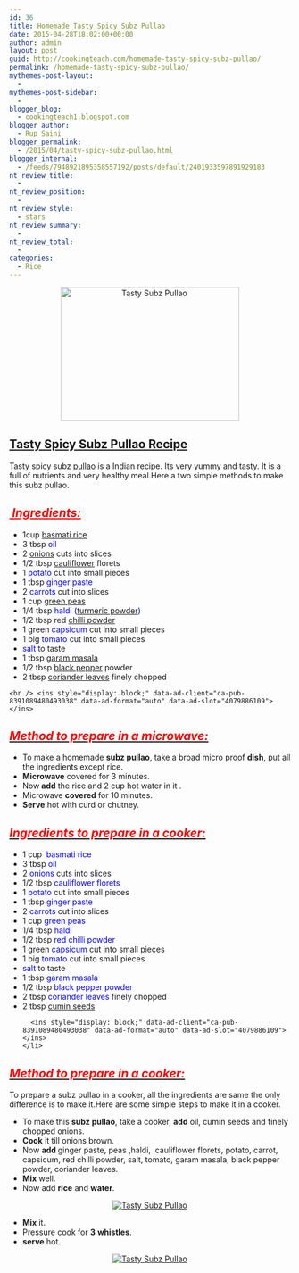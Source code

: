 ```yaml
---
id: 36
title: Homemade Tasty Spicy Subz Pullao
date: 2015-04-28T18:02:00+00:00
author: admin
layout: post
guid: http://cookingteach.com/homemade-tasty-spicy-subz-pullao/
permalink: /homemade-tasty-spicy-subz-pullao/
mythemes-post-layout:
  - 
mythemes-post-sidebar:
  - 
blogger_blog:
  - cookingteach1.blogspot.com
blogger_author:
  - Rup Saini
blogger_permalink:
  - /2015/04/tasty-spicy-subz-pullao.html
blogger_internal:
  - /feeds/7948921895358557192/posts/default/2401933597891929183
nt_review_title:
  - 
nt_review_position:
  - 
nt_review_style:
  - stars
nt_review_summary:
  - 
nt_review_total:
  - 
categories:
  - Rice
---
```

<p dir="ltr" style="text-align: left;">
  <p style="clear: both; text-align: center;">
  </p>
  
  <p style="clear: both; text-align: center;">
    <a style="margin-left: 1em; margin-right: 1em;" href="http://2.bp.blogspot.com/-Z6uHI1eJ4-M/VT-8fRjUZJI/AAAAAAAAASs/XbB0_pqfCSM/s1600/fKkA0YBc8hgcMd-640m.jpg"><img title="Tasty Subz Pullao" src="http://2.bp.blogspot.com/-Z6uHI1eJ4-M/VT-8fRjUZJI/AAAAAAAAASs/XbB0_pqfCSM/s1600/fKkA0YBc8hgcMd-640m.jpg" alt="Tasty Subz Pullao" width="320" height="240" border="0" /></a>
  </p>
  
  <h2 style="text-align: left;">
    <u>Tasty Spicy Subz Pullao <a class="zem_slink" title="Chocolate cake" href="http://en.wikipedia.org/wiki/Chocolate_cake" target="_blank" rel="wikipedia">Recipe</a></u>
  </h2>
  
  <p>
    Tasty spicy subz <a title="Pilaf" href="http://en.wikipedia.org/wiki/Pilaf" target="_blank" rel="wikipedia">pullao</a> is a Indian recipe. Its very yummy and tasty. It is a full of nutrients and very healthy meal.Here a two simple methods to make this subz pullao.
  </p>
  
  <h2 style="text-align: left;">
    <span style="color: red;"><i><u> Ingredients:</u></i></span>
  </h2>
  
  <ul>
    <li>
      1cup <a title="Basmati" href="http://en.wikipedia.org/wiki/Basmati" target="_blank" rel="wikipedia">basmati rice</a>
    </li>
    <li>
      3 tbsp <span style="color: blue;">oil</span>
    </li>
    <li>
      2 <a title="Onion" href="http://en.wikipedia.org/wiki/Onion" target="_blank" rel="wikipedia">onions</a> cuts into slices
    </li>
    <li>
      1/2 tbsp <a title="Cauliflower" href="http://en.wikipedia.org/wiki/Cauliflower" target="_blank" rel="wikipedia">cauliflower</a> florets
    </li>
    <li>
      1 <span style="color: blue;">potato</span> cut into small pieces
    </li>
    <li>
      1 tbsp <span style="color: blue;">ginger paste</span>
    </li>
    <li>
      2 <span style="color: blue;">carrots</span> cut into slices
    </li>
    <li>
      1 cup <a title="Pea" href="http://en.wikipedia.org/wiki/Pea" target="_blank" rel="wikipedia">green peas</a>
    </li>
    <li>
      1/4 tbsp <span style="color: blue;">haldi (<a class="zem_slink" title="Turmeric" href="http://en.wikipedia.org/wiki/Turmeric" target="_blank" rel="wikipedia">turmeric powder</a>)</span>
    </li>
    <li>
      1/2 tbsp red <a title="Chili powder" href="http://en.wikipedia.org/wiki/Chili_powder" target="_blank" rel="wikipedia">chilli powder</a>
    </li>
    <li>
      1 green<span style="color: blue;"> capsicum</span> cut into small pieces
    </li>
    <li>
      1 big <span style="color: blue;">tomato</span> cut into small pieces
    </li>
    <li>
      <span style="color: blue;">salt</span> to taste
    </li>
    <li>
      1 tbsp <a title="Garam masala" href="http://en.wikipedia.org/wiki/Garam_masala" target="_blank" rel="wikipedia">garam masala</a>
    </li>
    <li>
      1/2 tbsp <a title="Black pepper" href="http://en.wikipedia.org/wiki/Black_pepper" target="_blank" rel="wikipedia">black pepper</a> powder
    </li>
    <li>
      2 tbsp <a title="Coriander" href="http://en.wikipedia.org/wiki/Coriander" target="_blank" rel="wikipedia">coriander leaves</a> finely chopped
    </li>
  </ul>
  
  <p>
    <!-- post -->
    
    <br /> <ins style="display: block;" data-ad-client="ca-pub-8391089480493038" data-ad-format="auto" data-ad-slot="4079886109"></ins>
  </p>
  
  <h2 style="text-align: left;">
    <i><u><b><span style="color: red;">Method to prepare in a microwave: </span></b></u></i>
  </h2>
  
  <ul>
    <li>
      To make a homemade <b>subz pullao</b>, take a broad micro proof <b>dish</b>, put all the ingredients except rice.
    </li>
    <li>
      <b>Microwave</b> covered for 3 minutes.
    </li>
    <li>
      Now<b> add</b> the rice and 2 cup hot water in it .
    </li>
    <li>
      Microwave <b>covered</b> for 10 minutes.
    </li>
    <li>
      <b>Serve</b> hot with curd or chutney.
    </li>
  </ul>
  
  <h2 style="text-align: left;">
    <i><u><span style="color: red;">Ingredients to prepare in a cooker: </span></u></i>
  </h2>
  
  <ul>
    <li>
      1 cup <span style="color: blue;"> basmati rice</span>
    </li>
    <li>
      3 tbsp <span style="color: blue;">oil</span>
    </li>
    <li>
      2 <span style="color: blue;">onions</span> cuts into slices
    </li>
    <li>
      1/2 tbsp<span style="color: blue;"> cauliflower florets</span>
    </li>
    <li>
      1 <span style="color: blue;">potato</span> cut into small pieces
    </li>
    <li>
      1 tbsp <span style="color: blue;">ginger paste</span>
    </li>
    <li>
      2 <span style="color: blue;">carrots</span> cut into slices
    </li>
    <li>
      1 cup<span style="color: blue;"> green peas</span>
    </li>
    <li>
      1/4 tbsp <span style="color: blue;">haldi</span>
    </li>
    <li>
      1/2 tbsp <span style="color: blue;">red chilli powder</span>
    </li>
    <li>
      1 green <span style="color: blue;">capsicum</span> cut into small pieces
    </li>
    <li>
      1 big <span style="color: blue;">tomato</span> cut into small pieces
    </li>
    <li>
      <span style="color: blue;">salt</span> to taste
    </li>
    <li>
      1 tbsp <span style="color: blue;">garam masala</span>
    </li>
    <li>
      1/2 tbsp <span style="color: blue;">black pepper powder</span>
    </li>
    <li>
      2 tbsp <span style="color: blue;">coriander leaves</span> finely chopped
    </li>
    <li>
      2 tbsp <a title="Cumin" href="http://en.wikipedia.org/wiki/Cumin" target="_blank" rel="wikipedia">cumin seeds</a><!-- post -->
      
      <ins style="display: block;" data-ad-client="ca-pub-8391089480493038" data-ad-format="auto" data-ad-slot="4079886109"></ins>
    </li>
  </ul>
  
  <h2 style="text-align: left;">
    <i><u><span style="color: red;">Method to prepare in a cooker:</span></u></i>
  </h2>
  
  <p>
    To prepare a subz pullao in a cooker, all the ingredients are same the only difference is to make it.Here are some simple steps to make it in a cooker.
  </p>
  
  <ul>
    <li>
      To make this <b>subz pullao</b>, take a cooker, <b>add</b> oil, cumin seeds and finely chopped onions.
    </li>
    <li>
      <b>Cook</b> it till onions brown.
    </li>
    <li>
      Now <b>add </b>ginger paste, peas ,haldi,  cauliflower florets, potato, carrot, capsicum, red chilli powder, salt, tomato, garam masala, black pepper powder, coriander leaves.
    </li>
    <li>
      <b>Mix</b> well.
    </li>
    <li>
      Now add <b>rice</b> and <b>water</b>.
    </li>
  </ul>
  
  <p style="clear: both; text-align: center;">
    <a style="margin-left: 1em; margin-right: 1em;" href="http://2.bp.blogspot.com/-L0WUDVGWTKw/VT-2cdSDIgI/AAAAAAAAASU/ra3oiNe2wsQ/s1600/images.jpg"><img title="Tasty Subz Pullao" src="http://2.bp.blogspot.com/-L0WUDVGWTKw/VT-2cdSDIgI/AAAAAAAAASU/ra3oiNe2wsQ/s1600/images.jpg" alt="Tasty Subz Pullao" border="0" /></a>
  </p>
  
  <p>
  </p>
  
  <ul>
    <li>
      <b>Mix</b> it.
    </li>
    <li>
      Pressure cook for <b>3</b> <b>whistles</b>.
    </li>
    <li>
      <b>serve</b> hot.
    </li>
  </ul>
  
  <p style="clear: both; text-align: center;">
    <a style="margin-left: 1em; margin-right: 1em;" href="http://2.bp.blogspot.com/-igZcefgNMjg/VT-8OVe4b5I/AAAAAAAAASk/ooAqSBW4kOE/s1600/images%2B(1).jpg"><img title="Tasty Subz Pullao" src="http://2.bp.blogspot.com/-igZcefgNMjg/VT-8OVe4b5I/AAAAAAAAASk/ooAqSBW4kOE/s1600/images%2B(1).jpg" alt="Tasty Subz Pullao" border="0" /></a>
  </p>
  
  <p>
  </p>
</p>